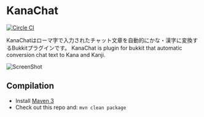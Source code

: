 KanaChat
========

[![Circle CI](https://circleci.com/gh/fubira/KanaChat.svg?style=svg&circle-token=3392171f053e7a8452a9e5139fec383c5bdb11c0)](https://circleci.com/gh/fubira/KanaChat)

KanaChatはローマ字で入力されたチャット文章を自動的にかな・漢字に変換するBukkitプラグインです。
KanaChat is plugin for bukkit that automatic conversion chat text to Kana and Kanji.

![ScreenShot](https://i.imgur.com/z4vOY4H.png)

Compilation
-----------

* Install [Maven 3](http://maven.apache.org/download.html)
* Check out this repo and: `mvn clean package`
